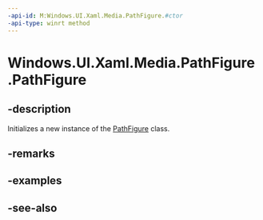 ```yaml
---
-api-id: M:Windows.UI.Xaml.Media.PathFigure.#ctor
-api-type: winrt method
---
```


<!-- Method syntax
public PathFigure()
-->

# Windows.UI.Xaml.Media.PathFigure.PathFigure

## -description
Initializes a new instance of the [PathFigure](pathfigure.md) class.


## -remarks

## -examples

## -see-also
